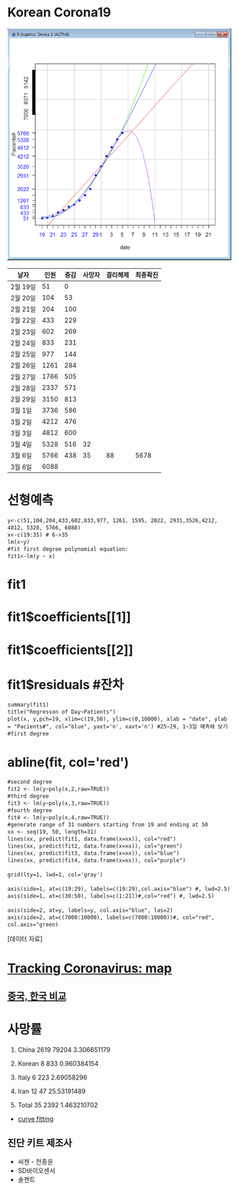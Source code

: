 # Korean Corona19
![선형예측](./c0305.PNG)

|날자|인원|증감|사망자|결리해제|최종확진|
|---|---|---|---|---|---|
|2월 19일 | 51| 0 | | | |
|2월 20일 | 104| 53 | | | |
|2월 21일 | 204| 100 | | | |
|2월 22일 | 433| 229 | | | |
|2월 23일 | 602| 269 | | | |
|2월 24일 | 833| 231 | | | |
|2월 25일 | 977| 144 | | | |
|2월 26일 | 1261| 284 | | | |
|2월 27일 | 1766| 505 | | | |
|2월 28일 | 2337 | 571 | | | |
|2월 29일 | 3150 | 813 | | | |
|3월 1일 | 3736 | 586 | | | |
|3월 2일 | 4212 | 476 | | | |
|3월 3일 | 4812 | 600 | | | |
|3월 4일 | 5328 | 516 | 32 | | |
|3월 6일 | 5766 | 438 | 35 | 88 | 5678 |
|3월 6일 | 6088 |

# 선형예측  


    y<-c(51,104,204,433,602,833,977, 1261, 1595, 2022, 2931,3526,4212, 4812, 5328, 5766, 6088)
    x<-c(19:35) # 6->35
    lm(x~y)
    #fit first degree polynomial equation:
    fit1<-lm(y ~ x)
#    fit1
#    fit1$coefficients[[1]]
#    fit1$coefficients[[2]]
#    fit1$residuals #잔차
    summary(fit1)
    title("Regresson of Day~Patients")
    plot(x, y,pch=19, xlim=c(19,50), ylim=c(0,10000), xlab = "date", ylab = "Pacients#", col="blue", yaxt='n', xaxt='n') #25~29, 1~3일 예측해 보기
    #first degree
#    abline(fit, col='red')
    #second degree
    fit2 <- lm(y~poly(x,2,raw=TRUE))
    #third degree
    fit3 <- lm(y~poly(x,3,raw=TRUE))
    #fourth degree
    fit4 <- lm(y~poly(x,4,raw=TRUE))
    #generate range of 31 numbers starting from 19 and ending at 50
    xx <- seq(19, 50, length=31)
    lines(xx, predict(fit1, data.frame(x=xx)), col="red")
    lines(xx, predict(fit2, data.frame(x=xx)), col="green")
    lines(xx, predict(fit3, data.frame(x=xx)), col="blue")
    lines(xx, predict(fit4, data.frame(x=xx)), col="purple")

    grid(lty=1, lwd=1, col='gray')

    axis(side=1, at=c(19:29), labels=c(19:29),col.axis="blue") #, lwd=2.5)
    axis(side=1, at=c(30:50), labels=c(1:21))#,col="red") #, lwd=2.5)

    axis(side=2, at=y, labels=y, col.axis="blue", las=2)
    axis(side=2, at=c(7000:10000), labels=c(7000:10000))#, col="red", col.axis="green)


[데이터 자료]

# [Tracking Coronavirus: map](https://bnonews.com/index.php/2020/02/the-latest-coronavirus-cases/)

## [중국, 한국 비교](https://www.fmkorea.com/2747110261)

# 사망률

1. China	2619	79204	3.306651179
2. Korean	8	833	0.960384154
3. Italy	6	223	2.69058296
4. Iran		12	47	25.53191489
			
5. Total	35	2392	1.463210702


* [curve fitting](https://davetang.org/muse/2013/05/09/on-curve-fitting/)

## 진단 키트 제조사
* 씨젠 - 천종윤
* SD바이오센서
* 솔젠트
